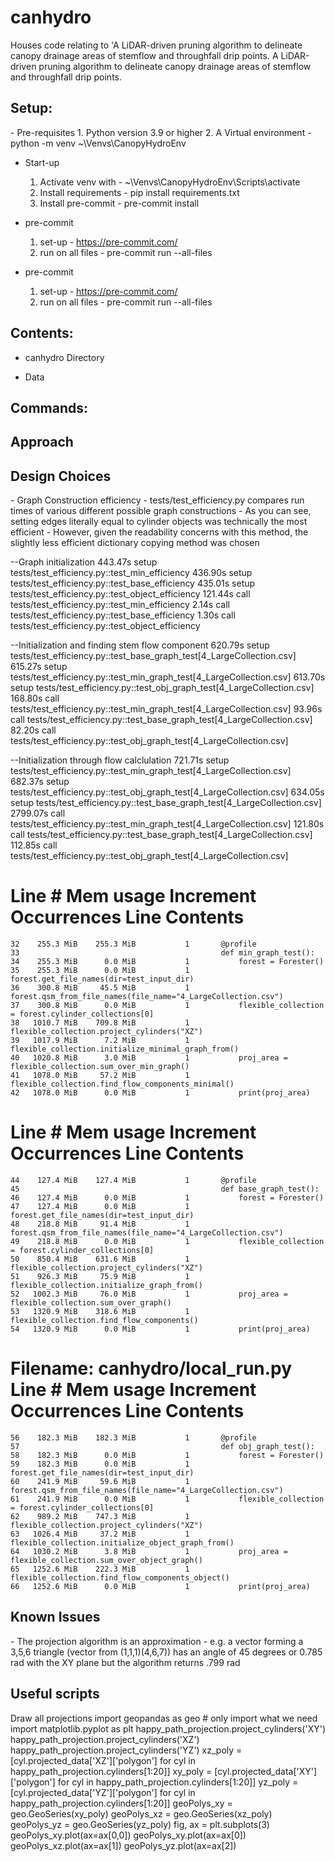 # canhydro
Houses code relating to 'A LiDAR-driven pruning algorithm to delineate canopy drainage areas of stemflow and throughfall drip points.
A LiDAR-driven pruning algorithm to delineate canopy drainage areas of stemflow and throughfall drip points.

<h2>Setup:</h2>
- Pre-requisites
  1.  Python version 3.9 or higher
  2.  A Virtual environment
      - python -m venv ~\Venvs\CanopyHydroEnv

- Start-up
  1. Activate venv with -  ~\Venvs\CanopyHydroEnv\Scripts\activate
  2. Install requirements - pip install requirements.txt
  3. Install pre-commit - pre-commit install

- pre-commit
  1. set-up - https://pre-commit.com/
  2. run on all files - pre-commit run --all-files

- pre-commit
  1. set-up - https://pre-commit.com/
  2. run on all files - pre-commit run --all-files


<h2>Contents:</h2>

- canhydro Directory

- Data

<h2>Commands:</h2>


<h2>Approach</h2>

<h2>Design Choices</h2>
- Graph Construction efficiency
  - tests/test_efficiency.py compares run times of various different possible graph constructions
  - As you can see, setting edges literally equal to cylinder objects was technically the most efficient
  - However, given the readability concerns with this method, the slightly less efficient dictionary copying method was chosen

--Graph initialization
443.47s setup    tests/test_efficiency.py::test_min_efficiency
436.90s setup    tests/test_efficiency.py::test_base_efficiency
435.01s setup    tests/test_efficiency.py::test_object_efficiency
121.44s call     tests/test_efficiency.py::test_min_efficiency
2.14s call     tests/test_efficiency.py::test_base_efficiency
1.30s call     tests/test_efficiency.py::test_object_efficiency

--Initialization and finding stem flow component
620.79s setup    tests/test_efficiency.py::test_base_graph_test[4_LargeCollection.csv]
615.27s setup    tests/test_efficiency.py::test_min_graph_test[4_LargeCollection.csv]
613.70s setup    tests/test_efficiency.py::test_obj_graph_test[4_LargeCollection.csv]
168.80s call     tests/test_efficiency.py::test_min_graph_test[4_LargeCollection.csv]
93.96s call     tests/test_efficiency.py::test_base_graph_test[4_LargeCollection.csv]
82.20s call     tests/test_efficiency.py::test_obj_graph_test[4_LargeCollection.csv]

--Initialization through flow calclulation
721.71s setup    tests/test_efficiency.py::test_min_graph_test[4_LargeCollection.csv]
682.37s setup    tests/test_efficiency.py::test_obj_graph_test[4_LargeCollection.csv]
634.05s setup    tests/test_efficiency.py::test_base_graph_test[4_LargeCollection.csv]
2799.07s call     tests/test_efficiency.py::test_min_graph_test[4_LargeCollection.csv]
121.80s call     tests/test_efficiency.py::test_base_graph_test[4_LargeCollection.csv]
112.85s call     tests/test_efficiency.py::test_obj_graph_test[4_LargeCollection.csv]



Line #    Mem usage    Increment  Occurrences   Line Contents
=============================================================
    32    255.3 MiB    255.3 MiB           1       @profile
    33                                             def min_graph_test():
    34    255.3 MiB      0.0 MiB           1           forest = Forester()
    35    255.3 MiB      0.0 MiB           1           forest.get_file_names(dir=test_input_dir)
    36    300.8 MiB     45.5 MiB           1           forest.qsm_from_file_names(file_name="4_LargeCollection.csv")
    37    300.8 MiB      0.0 MiB           1           flexible_collection = forest.cylinder_collections[0]
    38   1010.7 MiB    709.8 MiB           1           flexible_collection.project_cylinders("XZ")
    39   1017.9 MiB      7.2 MiB           1           flexible_collection.initialize_minimal_graph_from()
    40   1020.8 MiB      3.0 MiB           1           proj_area = flexible_collection.sum_over_min_graph()
    41   1078.0 MiB     57.2 MiB           1           flexible_collection.find_flow_components_minimal()
    42   1078.0 MiB      0.0 MiB           1           print(proj_area)
Line #    Mem usage    Increment  Occurrences   Line Contents
=============================================================
    44    127.4 MiB    127.4 MiB           1       @profile
    45                                             def base_graph_test():
    46    127.4 MiB      0.0 MiB           1           forest = Forester()
    47    127.4 MiB      0.0 MiB           1           forest.get_file_names(dir=test_input_dir)
    48    218.8 MiB     91.4 MiB           1           forest.qsm_from_file_names(file_name="4_LargeCollection.csv")
    49    218.8 MiB      0.0 MiB           1           flexible_collection = forest.cylinder_collections[0]
    50    850.4 MiB    631.6 MiB           1           flexible_collection.project_cylinders("XZ")
    51    926.3 MiB     75.9 MiB           1           flexible_collection.initialize_graph_from()
    52   1002.3 MiB     76.0 MiB           1           proj_area = flexible_collection.sum_over_graph()
    53   1320.9 MiB    318.6 MiB           1           flexible_collection.find_flow_components()
    54   1320.9 MiB      0.0 MiB           1           print(proj_area)
Filename: canhydro/local_run.py
Line #    Mem usage    Increment  Occurrences   Line Contents
=============================================================
    56    182.3 MiB    182.3 MiB           1       @profile
    57                                             def obj_graph_test():
    58    182.3 MiB      0.0 MiB           1           forest = Forester()
    59    182.3 MiB      0.0 MiB           1           forest.get_file_names(dir=test_input_dir)
    60    241.9 MiB     59.6 MiB           1           forest.qsm_from_file_names(file_name="4_LargeCollection.csv")
    61    241.9 MiB      0.0 MiB           1           flexible_collection = forest.cylinder_collections[0]
    62    989.2 MiB    747.3 MiB           1           flexible_collection.project_cylinders("XZ")
    63   1026.4 MiB     37.2 MiB           1           flexible_collection.initialize_object_graph_from()
    64   1030.2 MiB      3.8 MiB           1           proj_area = flexible_collection.sum_over_object_graph()
    65   1252.6 MiB    222.3 MiB           1           flexible_collection.find_flow_components_object()
    66   1252.6 MiB      0.0 MiB           1           print(proj_area)






<h2>Known Issues</h2>
 - The projection algorithm is an approximation
 - e.g. a vector forming a 3,5,6 triangle (vector from (1,1,1)(4,6,7)) has an angle of 45 degrees or 0.785 rad with the XY plane but the algorithm returns .799 rad


 <h2>Useful scripts</h2>
 Draw all projections
  import geopandas as geo  # only import what we need
  import matplotlib.pyplot as plt
  happy_path_projection.project_cylinders('XY')
  happy_path_projection.project_cylinders('XZ')
  happy_path_projection.project_cylinders('YZ')
  xz_poly = [cyl.projected_data['XZ']['polygon'] for cyl in happy_path_projection.cylinders[1:20]]
  xy_poly = [cyl.projected_data['XY']['polygon'] for cyl in happy_path_projection.cylinders[1:20]]
  yz_poly = [cyl.projected_data['YZ']['polygon'] for cyl in happy_path_projection.cylinders[1:20]]
  geoPolys_xy = geo.GeoSeries(xy_poly)
  geoPolys_xz = geo.GeoSeries(xz_poly)
  geoPolys_yz = geo.GeoSeries(yz_poly)
  fig, ax = plt.subplots(3)
  geoPolys_xy.plot(ax=ax[0,0])
  geoPolys_xy.plot(ax=ax[0])
  geoPolys_xz.plot(ax=ax[1])
  geoPolys_yz.plot(ax=ax[2])
